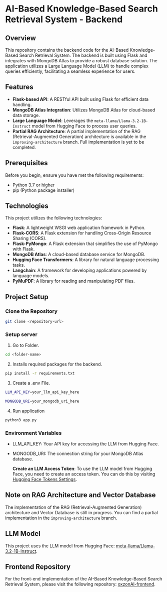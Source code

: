 # AI-Based Knowledge-Based Search Retrieval System - Backend

## Overview

This repository contains the backend code for the AI-Based Knowledge-Based Search Retrieval System. The backend is built using Flask and integrates with MongoDB Atlas to provide a robust database solution. The application utilizes a Large Language Model (LLM) to handle complex queries efficiently, facilitating a seamless experience for users.

## Features

- **Flask-based API**: A RESTful API built using Flask for efficient data handling.
- **MongoDB Atlas Integration**: Utilizes MongoDB Atlas for cloud-based data storage.
- **Large Language Model**: Leverages the `meta-llama/Llama-3.2-1B-Instruct` model from Hugging Face to process user queries.
- **Partial RAG Architecture**: A partial implementation of the RAG (Retrieval-Augmented Generation) architecture is available in the `improving-architecture` branch. Full implementation is yet to be completed.

## Prerequisites

Before you begin, ensure you have met the following requirements:

- Python 3.7 or higher
- pip (Python package installer)

## Technologies

This project utilizes the following technologies:

- **Flask**: A lightweight WSGI web application framework in Python.
- **Flask-CORS**: A Flask extension for handling Cross-Origin Resource Sharing (CORS).
- **Flask-PyMongo**: A Flask extension that simplifies the use of PyMongo with Flask.
- **MongoDB Atlas**: A cloud-based database service for MongoDB.
- **Hugging Face Transformers**: A library for natural language processing tasks.
- **Langchain**: A framework for developing applications powered by language models.
- **PyMuPDF**: A library for reading and manipulating PDF files.

## Project Setup

### Clone the Repository

```bash
git clone <repository-url>
```

### Setup server

1. Go to Folder.

```bash
cd <folder-name>
```

2. Installs required packages for the backend.

```bash
pip install -r requirements.txt
```

3. Create a .env File.

```bash
LLM_API_KEY=your_llm_api_key_here

MONGODB_URI=your_mongodb_uri_here
```

4. Run application

```bash
python3 app.py
```

### Environment Variables

- LLM_API_KEY: Your API key for accessing the LLM from Hugging Face.
- MONGODB_URI: The connection string for your MongoDB Atlas database.

  **Create an LLM Access Token**:
  To use the LLM model from Hugging Face, you need to create an access token. You can do this by visiting [Hugging Face Tokens Settings](https://huggingface.co/settings/tokens).

## Note on RAG Architecture and Vector Database

The implementation of the RAG (Retrieval-Augmented Generation) architecture and Vector Database is still in progress. You can find a partial implementation in the `improving-architecture` branch.

## LLM Model

This project uses the LLM model from Hugging Face: [meta-llama/Llama-3.2-1B-Instruct](https://huggingface.co/meta-llama/Llama-3.2-1B-Instruct).

## Frontend Repository

For the front-end implementation of the AI-Based Knowledge-Based Search Retrieval System, please visit the following repository: [oxzonAI-frontend](https://github.com/PruthviPatel2001/oxzonAI-frontend).
